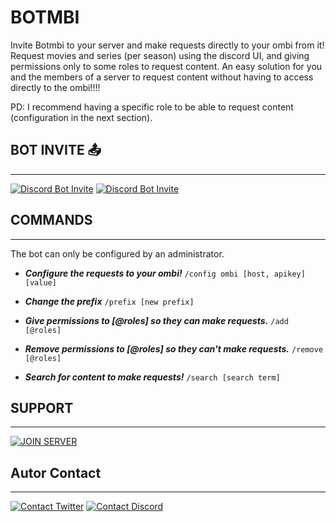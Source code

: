 # BOTMBI
Invite Botmbi to your server and make requests directly to your ombi from it! Request movies and series (per season) using the discord UI, and giving permissions only to some roles to request content. An easy solution for you and the members of a server to request content without having to access directly to the ombi!!!!

PD: I recommend having a specific role to be able to request content (configuration in the next section). 

## BOT INVITE 📤
---
[![Discord Bot Invite](https://img.shields.io/badge/INVITE_BOTMBI_HANDSOME_TO_YOUR_SERVER-INVITE-lightgray?style=for-the-badge&logo=discord)](https://discord.com/api/oauth2/authorize?client_id=1039653278172057630&permissions=8&scope=bot)
[![Discord Bot Invite](https://img.shields.io/badge/WEB-green?style=for-the-badge)](https://elhaban3ro.github.io/Botmbi/)




## COMMANDS
---
 The bot can only be configured by an administrator.
 
- ***Configure the requests to your ombi!***
    ``/config ombi [host, apikey] [value]``

- ***Change the prefix***
    ``/prefix [new prefix]``

- ***Give permissions to [@roles] so they can make requests.***
    ``/add [@roles]``

- ***Remove permissions to [@roles] so they can't make requests.***
    ``/remove [@roles]``

- ***Search for content to make requests!***
    ``/search [search term]``


## SUPPORT
---
 [![JOIN SERVER](https://img.shields.io/badge/Discord-JOIN_TO_MY_SERVER-lightgray?style=for-the-badge&logo=discord)](https://discord.gg/NGp9YbYJ8F)

## Autor Contact
---

[![Contact Twitter](https://img.shields.io/badge/Twitter-ElHaban3ro-9cf.svg?style=for-the-badge&logo=twitter)](https://twitter.com/ElHaban3ro) [![Contact Discord](https://img.shields.io/badge/GitHub-ElHaban3ro-lightgray?style=for-the-badge&logo=github)](https://github.com/ElHaban3ro)
